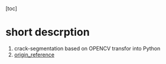 [toc]

# short descrption
1. crack-segmentation based on OPENCV transfor into Python
2. [origin_reference](blog.csdn.net/FunnyWhiteCat/article/details/81387561)
